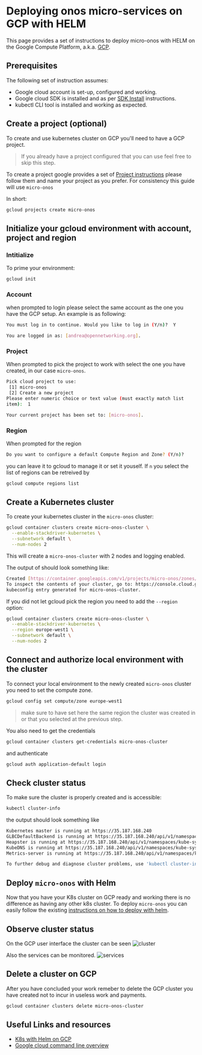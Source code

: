 <!--
SPDX-FileCopyrightText: 2022 2020-present Open Networking Foundation <info@opennetworking.org>

SPDX-License-Identifier: Apache-2.0
-->

# Deploying onos micro-services on GCP with HELM

This page provides a set of instructions to deploy micro-onos with HELM on the Google Compute Platform, a.k.a. [GCP].

## Prerequisites

The following set of instruction assumes:

* Google cloud account is set-up, configured and working. 
* Google cloud SDK is installed and as per [SDK Install] instructions.
* kubectl CLI tool is installed and working as expected. 

## Create a project (optional)

To create and use kubernetes cluster on GCP you'll need to have a GCP project. 

> If you already have a project configured that you can use feel free to skip this step.

To create a project google provides a set of [Project instructions] please follow them and name your project as you prefer.
For consistency this guide will use `micro-onos`

In short:
```bash
gcloud projects create micro-onos
```

## Initialize your gcloud environment with account, project and region
### Intitialize
To prime your environment:
```bash
gcloud init
``` 
### Account
when prompted to login please select the same account as the one you have the GCP setup. 
An example is as following:
```bash 
You must log in to continue. Would you like to log in (Y/n)?  Y

You are logged in as: [andrea@opennetworking.org].
```
### Project
When prompted to pick the project to work with select the one you have created, in our case `micro-onos`.

```bash
Pick cloud project to use:
 [1] micro-onos
 [2] Create a new project
Please enter numeric choice or text value (must exactly match list
item):  1

Your current project has been set to: [micro-onos].
```
### Region
When prompted for the region 
```bash
Do you want to configure a default Compute Region and Zone? (Y/n)?
```
you can leave it to gcloud to manage it or set it youself. 
If `n` you select the list of regions can be retreived by 
```bash
gcloud compute regions list
```

## Create a Kubernetes cluster

To create your kubernetes cluster in the `micro-onos` cluster:
```bash
gcloud container clusters create micro-onos-cluster \
  --enable-stackdriver-kubernetes \
  --subnetwork default \
  --num-nodes 2
```
This will create a `micro-onos-cluster` with 2 nodes and logging enabled. 

The output of should look something like:
```bash
Created [https://container.googleapis.com/v1/projects/micro-onos/zones/europe-west1/clusters/micro-onos-cluster].
To inspect the contents of your cluster, go to: https://console.cloud.google.com/kubernetes/workload_/gcloud/europe-west1/micro-onos-cluster?project=micro-onos
kubeconfig entry generated for micro-onos-cluster.
```

If you did not let gcloud pick the region you need to add the `--region` option:
```bash 
gcloud container clusters create micro-onos-cluster \
  --enable-stackdriver-kubernetes \
  --region europe-west1 \
  --subnetwork default \
  --num-nodes 2
```

## Connect and authorize local environment with the cluster
To connect your local environment to the newly created `micro-onos` cluster you need to set the compute zone.  
```bash
gcloud config set compute/zone europe-west1
```
> make sure to have set here the same region the cluster was created in or that you selected at the previous step.

You also need to get the credentials
```bash
gcloud container clusters get-credentials micro-onos-cluster
``` 
and authenticate
```bash
gcloud auth application-default login
```
## Check cluster status

To make sure the cluster is properly created and is accessible:
```bash
kubectl cluster-info
```
the output should look something like
```bash
Kubernetes master is running at https://35.187.168.240
GLBCDefaultBackend is running at https://35.187.168.240/api/v1/namespaces/kube-system/services/default-http-backend:http/proxy
Heapster is running at https://35.187.168.240/api/v1/namespaces/kube-system/services/heapster/proxy
KubeDNS is running at https://35.187.168.240/api/v1/namespaces/kube-system/services/kube-dns:dns/proxy
Metrics-server is running at https://35.187.168.240/api/v1/namespaces/kube-system/services/https:metrics-server:/proxy

To further debug and diagnose cluster problems, use 'kubectl cluster-info dump'.
```


## Deploy `micro-onos` with Helm

Now that you have your K8s cluster on GCP ready and working there is no difference as having any other k8s cluster.
To deploy `micro-onos` you can easily follow the existing [instructions on how to deploy with helm].  

## Observe cluster status
On the GCP user interface the cluster can be seen
![cluster](../images/cluster.png)

Also the services can be monitored. 
![services](../images/services.png)

## Delete a cluster on GCP
After you have concluded your work remeber to delete the GCP cluster you have created not to incur in useless work and payments. 
```bash
gcloud container clusters delete micro-onos-cluster
```

## Useful Links and resources

* [K8s with Helm on GCP](https://docs.bitnami.com/kubernetes/get-started-gke/)
* [Google cloud command line overview](https://cloud.google.com/sdk/gcloud/)

[GCP]: https://cloud.google.com/
[SDK Install]: https://cloud.google.com/sdk/install
[Project Instructions]: https://cloud.google.com/resource-manager/docs/creating-managing-projects
[instructions on how to deploy with helm]: https://docs.onosproject.org/developers/deploy_with_helm/